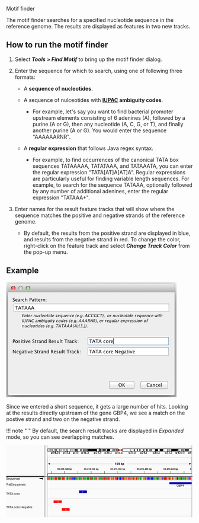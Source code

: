 
<!---
The page title should not go in the menu
-->
<p class="page-title"> Motif finder </p>


The motif finder searches for a specified nucleotide sequence in the reference genome. The results are displayed as features in two new tracks. 

## How to run the motif finder


1. Select _**Tools > Find Motif**_ to bring up the motif finder dialog.

2. Enter the sequence for which to search, using one of following three formats:

    * A **sequence of nucleotides**.

    * A sequence of nulceotides with **[IUPAC](http://www.chem.qmul.ac.uk/iubmb/misc/naseq.html) ambiguity codes**.

        * For example, let's say you want to find bacterial promoter upstream elements consisting of 6 adenines (A), followed by a purine (A or G), then any nucleotide (A, C, G, or T), and finally another purine (A or G). You would enter the sequence "AAAAAARNR".

    * A **regular expression** that follows Java regex syntax.

        * For example, to find occurrences of the canonical TATA box sequences TATAAAAA, TATATAAA, and TATAAATA, you can enter
  the regular expression "TATA\[AT\]A\[AT\]A". Regular expressions are particularly useful for finding variable length
  sequences. For example, to search for the sequence TATAAA, optionally followed by any number of additional adenines,
  enter the regular expression "TATAAA+".

3. Enter names for the result feature tracks that will show where the sequence matches the positive and negative strands of the reference genome.

    * By default, the results from the positive strand are displayed in blue, and results from the negative strand in red. To change the color, right-click on the feature track and select _**Change Track Color**_ from the pop-up menu.

## Example

![](../img/FindMotifDialog.png)

Since we entered a short sequence, it gets a large number of hits. Looking at the results directly upstream of the gene
GBP4, we see a match on the postive strand and two on the negative strand. 

!!! note " " 
    By default, the search result tracks are displayed in _Expanded_ mode, so you can see overlapping matches.

![](../img/MotifResults.png)